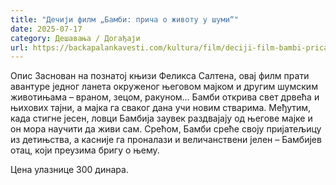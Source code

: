 ```yaml
---
title: "Дечији филм „Бамби: прича о животу у шуми“"
date: 2025-07-17
category: Дешавања / Догађаји
url: https://backapalankavesti.com/kultura/film/deciji-film-bambi-prica-o-zivotu-u-sumi/
---
```


Опис
Заснован на познатој књизи Феликса Салтена, овај филм прати авантуре једног ланета окруженог његовом мајком и другим шумским животињама – враном, зецом, ракуном… Бамби открива свет дрвећа и њихових тајни, а мајка га сваког дана учи новим стварима. Међутим, када стигне јесен, ловци Бамбија заувек раздвајају од његове мајке и он мора научити да живи сам. Срећом, Бамби среће своју пријатељицу из детињства, а касније га проналази и величанствени јелен – Бамбијев отац, који преузима бригу о њему.

Цена улазнице 300 динара.
